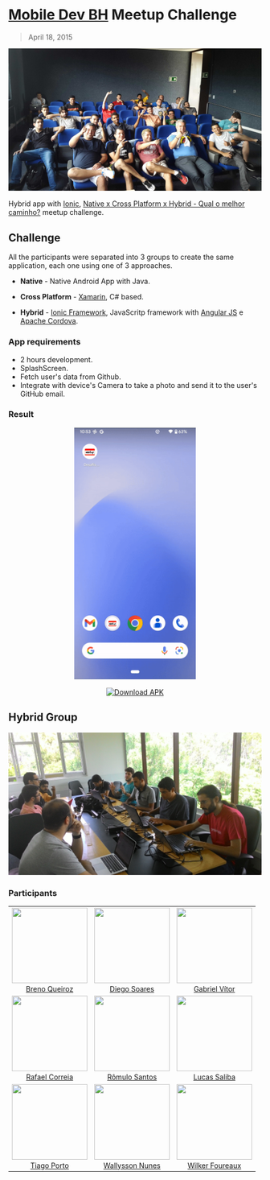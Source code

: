 # [Mobile Dev BH](http://www.meetup.com/Mobile-Dev-BH/) Meetup Challenge

> April 18, 2015

![Participants picture](docs/fotos/highres_436429094.jpeg)

Hybrid app with [Ionic](http://ionicframework.com/), [Native x Cross Platform x Hybrid - Qual o melhor caminho?](http://www.meetup.com/Mobile-Dev-BH/events/221401419/) meetup challenge.

## Challenge

All the participants were separated into 3 groups to create the same application, each one using one of 3 approaches.

-   **Native** - Native Android App with Java.

-   **Cross Platform** - [Xamarin](http://xamarin.com/), C# based.

-   **Hybrid** - [Ionic Framework](http://ionicframework.com/), JavaScritp framework with [Angular JS](https://angularjs.org/) e [Apache Cordova](https://cordova.apache.org/).

### App requirements

-   2 hours development.
-   SplashScreen.
-   Fetch user's data from Github.
-   Integrate with device's Camera to take a photo and send it to the user's GitHub email.

### Result

<p align="center">
    <img alt="Download APK" src="./docs/screen-recording.gif" height="500">
</p>

<p align="center">
    <a href="https://github.com/tiagoporto/desafio-mobile/raw/master/desafio-meetup-mobile.apk">
        <img alt="Download APK" src="https://img.shields.io/badge/download-APK-green?style=for-the-badge&logo=android">
    </a>
</p>

## Hybrid Group

![Hybrid Group](docs/fotos/highres_436429471.jpeg)

### Participants

<table>
  <tbody>
    <tr>
      <td align="center">
        <img width="150" height="150"
        src="https://github.com/brenoqueiroz.png?&size=150">
        <br />
        <a href="https://github.com/brenoqueiroz">Breno Queiroz</a>
      </td>
      <td align="center">
        <img width="150" height="150"
        src="https://github.com/Diego-Soares.png?&size=150">
        <br />
        <a href="https://github.com/Diego-Soares">Diego Soares</a>
      </td>
      <td align="center">
        <img width="150" height="150"
        src="https://github.com/gvsrepins.png?&size=150">
        <br />
        <a href="https://github.com/gvsrepins">Gabriel Vítor</a>
      </td>
    </tr>
    <tr>
      <td align="center">
        <img width="150" height="150"
        src="https://github.com/faelcorreia.png?&size=150">
        <br />
        <a href="https://github.com/faelcorreia">Rafael Correia</a>
      </td>
      <td align="center">
        <img width="150" height="150"
        src="https://github.com/romulobr.png?&size=150">
        <br />
        <a href="https://github.com/romulobr">Rômulo Santos</a>
      </td>
      <td align="center">
        <img width="150" height="150"
        src="https://github.com/saliba.png?&size=150">
        <br />
        <a href="https://github.com/saliba">Lucas Saliba</a>
      </td>
    </tr>
    <tr>
      <td align="center">
        <img width="150" height="150"
        src="https://github.com/tiagoporto.png?&size=150">
        <br />
        <a href="https://github.com/tiagoporto">Tiago Porto</a>
      </td>
      <td align="center">
        <img width="150" height="150"
        src="https://github.com/wallysson-hotmart.png?&size=150">
        <br />
        <a href="https://github.com/wallysson-hotmart">Wallysson Nunes</a>
      </td>
      <td align="center">
        <img width="150" height="150"
        src="https://github.com/wilkerfoureaux.png?&size=150">
        <br />
        <a href="https://github.com/wilkerfoureaux">Wilker Foureaux</a>
      </td>
    </tr>
  </tbody>
</table>
